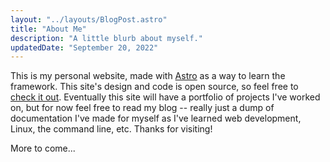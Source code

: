```yaml
---
layout: "../layouts/BlogPost.astro"
title: "About Me"
description: "A little blurb about myself."
updatedDate: "September 20, 2022"
---
```


This is my personal website, made with [Astro](https://astro.build) as a way to learn the framework. This site's design and code is open source, so feel free to [check it out](https://github.com/fullmetalbrackets/blog). Eventually this site will have a portfolio of projects I've worked on, but for now feel free to read my blog -- really just a dump of documentation I've made for myself as I've learned web development, Linux, the command line, etc. Thanks for visiting!

More to come...

